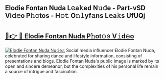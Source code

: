 ## Elodie Fontan Nuda L𝚎a𝚔ed N𝚞𝚍e - Part-vSD Vi𝚍𝚎o P𝚑𝚘tos - H𝚘𝚝 O𝚗𝚕yf𝚊ns L𝚎a𝚔s UfUQj

# <h2><a href="http://kf4snt.oniu.top/?m=Elodie+Fontan+Nuda">🔗👉 🔴 Elodie Fontan Nuda P𝚑ot𝚘𝚜 V𝚒d𝚎o</a></h2>

[![Elodie Fontan Nuda Nu𝚍e𝚜](https://i.imgur.com/0qMVB7G.gif)](http://kf4snt.oniu.top/?m=Elodie+Fontan+Nuda)
Social media influencer Elodie Fontan Nuda, celebrated for sharing dance and lifestyle information, consisting of presentations and blogs. Elodie Fontan Nuda's public image is marked by its open and sincere demeanor, but the complexities of his personal life remain a source of intrigue and fascination.  
